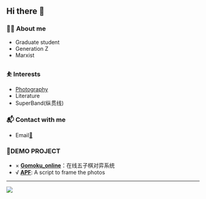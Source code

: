 ## Hi there 👋

<!--
**jinqimu/jinqimu** is a ✨ _special_ ✨ repository because its `README.md` (this file) appears on your GitHub profile.

Here are some ideas to get you started:

- 🔭 I’m currently working on ...
- 🌱 I’m currently learning ...
- 👯 I’m looking to collaborate on ...
- 🤔 I’m looking for help with ...
- 💬 Ask me about ...
- 📫 How to reach me: ...
- 😄 Pronouns: ...
- ⚡ Fun fact: ...
-->
### 👨‍💻 About me

* Graduate student
* Generation Z
* Marxist

### ⛹ Interests

* [Photography](https://jinqimublog.lofter.com/)
* Literature
* SuperBand(纵贯线)

### 📬 Contact with me

* Email[📧](mailto:jinqimu@outlook.com)

### 🧱DEMO PROJECT

* × **[Gomoku_online](https://jinqimu.xyz/game/)**：在线五子棋对弈系统
* √ **[APF](https://jinqimu.xyz/apf/)**: A script to frame the photos
-------------

![](https://github-readme-stats.vercel.app/api?username=jinqimu)
